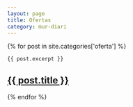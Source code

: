 ```yaml
---
layout: page
title: Ofertas
category: mur-diari
---
```


<div class="posts clearfix">
  {% for post in site.categories['oferta'] %}
  <div class="post">

    {{ post.excerpt }}    

  <h2 class="post-title">
      <a href="{{ post.url }}">
        {{ post.title }}
      </a>
    </h2>
    <p class="text-center"><a href="{{ post.url }}"><i class="fa fa-lg fa-plus-square-o"></i></a></p>
    </div>
  {% endfor %}
</div>